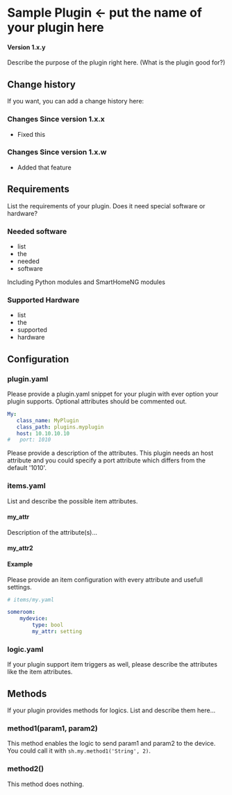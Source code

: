 # Sample Plugin <- put the name of your plugin here

#### Version 1.x.y

Describe the purpose of the plugin right here. (What is the plugin good for?)

## Change history

If you want, you can add a change history here:

### Changes Since version 1.x.x

- Fixed this

### Changes Since version 1.x.w

- Added that feature


## Requirements

List the requirements of your plugin. Does it need special software or hardware?

### Needed software

* list
* the
* needed
* software

Including Python modules and SmartHomeNG modules

### Supported Hardware

* list
* the
* supported
* hardware

## Configuration

### plugin.yaml

Please provide a plugin.yaml snippet for your plugin with ever option your plugin supports. Optional attributes should be commented out.

```yaml
My:
   class_name: MyPlugin
   class_path: plugins.myplugin
   host: 10.10.10.10
#   port: 1010
```

Please provide a description of the attributes.
This plugin needs an host attribute and you could specify a port attribute which differs from the default '1010'.

### items.yaml

List and describe the possible item attributes.

#### my_attr

Description of the attribute(s)...

#### my_attr2

#### Example

Please provide an item configuration with every attribute and usefull settings.

```yaml
# items/my.yaml

someroom:
    mydevice:
        type: bool
        my_attr: setting
```

### logic.yaml
If your plugin support item triggers as well, please describe the attributes like the item attributes.


## Methods
If your plugin provides methods for logics. List and describe them here...

### method1(param1, param2)
This method enables the logic to send param1 and param2 to the device. You could call it with `sh.my.method1('String', 2)`.

### method2()
This method does nothing.
